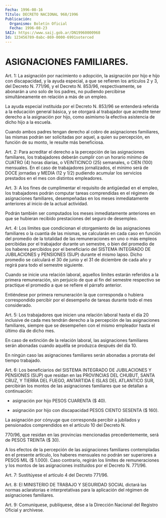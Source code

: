 ```yaml
---
Fecha: 1996-08-16
Título: DECRETO NACIONAL 968/1996
Publicación:
  Organismo: Boletín Oficial
  Fecha: 1996-08-23
SAIJ: https://www.saij.gob.ar/DN19960000968
Id: 123456789-0abc-869-0000-6991soterced
---
```

# ASIGNACIONES FAMILIARES.

<a id="1"></a>
Art. 1: La asignación por nacimiento o adopción, la asignación por hijo e hijo con discapacidad, y la ayuda especial, a que se refieren los artículos 2 y 3, del Decreto N. 771/96, y el Decreto N. 853/96, respectivamente, se abonarán a uno solo de los padres, no pudiendo percibirse simultáneamente en relación a más de un empleo.

La ayuda especial instituida por el Decreto N. 853/96 se entenderá referida a la educación general básica, y se otorgará al trabajador que acredite tener derecho a la asignación por hijo, como asimismo la efectiva asistencia  de dicho hijo a la escuela.

Cuando ambos padres tengan derecho al cobro de asignaciones familiares, las mismas podrán ser solicitadas por aquel, a quien su percepción, en función de su monto, le resulte más beneficiosa.

<a id="2"></a>
Art. 2: Para acreditar el derecho a la percepción de las asignaciones familiares, los trabajadores deberán cumplir con un horario mínimo de CUATRO (4) horas diarias, o VEINTICINCO (25) semanales, o CIEN (100) mensuales. En el caso de trabajadores jornalizados, el mínimo será de DOCE jornadas y MEDIA (12 y 1/2) pudiendo acumular los servicios prestados en el mes con distintos empleadores.

<a id="3"></a>
Art. 3: A los fines de cumplimentar el requisito de antigüedad en el empleo, los trabajadores podrán computar tareas comprendidas en el régimen de asignaciones familiares, desempeñadas en los meses inmediatamente anteriores al inicio de la actual actividad.

Podrán también ser computados los meses inmediatamente anteriores en que se hubieran recibido prestaciones del seguro de desempleo.

<a id="4"></a>
Art. 4: Los límites que condicionan el otorgamiento de las asignaciones familiares o la cuantía de las mismas, se calcularán en cada caso en función del promedio de la totalidad de las remuneraciones en uno o más empleos percibidas por el trabajador durante un semestre, o bien del promedio de los haberes percibidos por el beneficiario del SISTEMA INTEGRADO DE JUBILACIONES y PENSIONES (SIJP) durante el mismo lapso. Dicho promedio se calculará el 30 de junio y el 31 de diciembre de cada año y regirá para todo el semestre siguiente.

Cuando se inicie una relación laboral, aquellos límites estarán referidos a la primera remuneración,  sin perjuicio de que al fin del semestre respectivo se practique el promedio a que se refiere el párrafo  anterior.

Entiéndese por primera remuneración la que corresponda o hubiera correspondido percibir por el desempeño de tareas durante todo el mes considerado.

<a id="5"></a>
Art. 5: Los trabajadores que inicien una relación laboral hasta el día 20 inclusive de cada mes tendrán derecho a la percepción de las asignaciones familiares, siempre que se desempeñen con el mismo empleador  hasta el último día de dicho  mes.

En caso de extinción de la relación laboral, las asignaciones familiares serán abonadas cuando aquélla se produzca después del día 10.

En ningún caso las asignaciones familiares serán abonadas a prorrata del tiempo trabajado.

<a id="6"></a>
Art. 6: Los beneficiarios del SISTEMA INTEGRADO DE JUBILACIONES Y PENSIONES (SIJP) que residan en las PROVINCIAS DEL CHUBUT, SANTA CRUZ, Y TIERRA DEL FUEGO, ANTARTIDA E ISLAS DEL ATLANTICO SUR, percibirán los montos de las asignaciones familiares que se detallan a continuación:

- asignación por hijo PESOS CUARENTA ($ 40).

- asignación por hijo con discapacidad PESOS CIENTO SESENTA ($ 160).

La asignación por cónyuge que corresponda percibir a jubilados y pensionados   comprendidos en el artículo 10 del Decreto N.

770/96, que residan en las provincias mencionadas precedentemente, será de PESOS TREINTA ($ 30).

A los efectos de la percepción de las asignaciones familiares contempladas en el presente artículo, los haberes mensuales no podrán ser superiores a PESOS MIL ($ 1.000). Caso contrario, regirán los límites de remuneraciones y los montos  de las asignaciones instituidos por el Decreto N. 771/96.

<a id="7"></a>
Art. 7: Sustitúyese el artículo 4 del Decreto 771/96.

<a id="8"></a>
Art. 8: El MINISTERIO DE TRABAJO Y SEGURIDAD SOCIAL dictará las normas aclaratorias e interpretativas para la aplicación del régimen de asignaciones familiares.

<a id="9"></a>
Art. 9: Comuníquese, publíquese, dése a la Dirección Nacional del Registro Oficial y archívese.